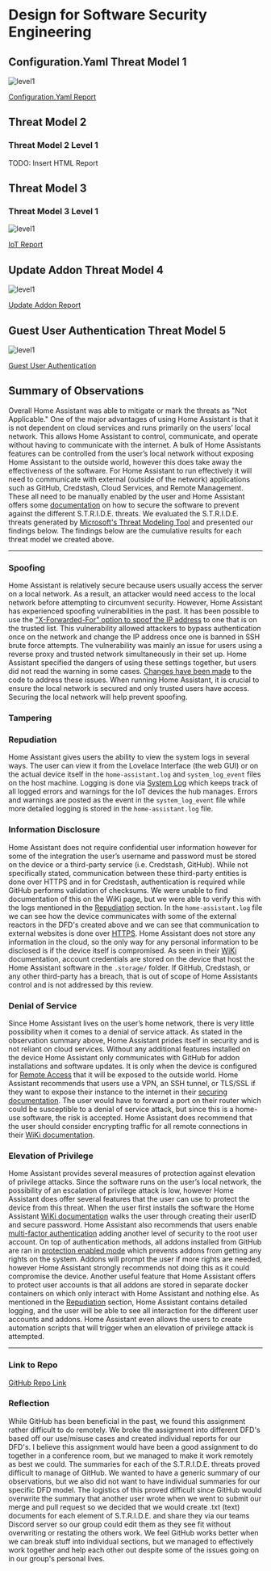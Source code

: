 # Design for Software Security Engineering


## Configuration.Yaml Threat Model 1

![level1](/images/EditConfig.YamlFile.PNG)

[Configuration.Yaml Report](/reports/Configuration.YamlReport.pdf)

## Threat Model 2


### Threat Model 2 Level 1

TODO: Insert HTML Report


## Threat Model 3


### Threat Model 3 Level 1

![level1](/images/IoT.png)

[IoT Report](/reports/IoT_Report.pdf)


## Update Addon Threat Model 4

![level1](/images/Update_Addon.png)

[Update Addon Report](/reports/Update_Addon_Report.pdf)


## Guest User Authentication Threat Model 5

![level1](/images/Guest_Auth.png)

[Guest User Authentication](/reports/Guest_Auth_Report.pdf)
## Summary of Observations

Overall Home Assistant was able to mitigate or mark the threats as "Not Applicable." One of the major advantages of using Home Assistant is that it is not dependent on cloud services and runs primarily on the users’ local network. This allows Home Assistant to control, communicate, and operate without having to communicate with the internet. A bulk of Home Assistants features can be controlled from the user’s local network without exposing Home Assistant to the outside world, however this does take away the effectiveness of the software. For Home Assistant to run effectively it will need to communicate with external (outside of the network) applications such as GitHub, Credstash, Cloud Services, and Remote Management. These all need to be manually enabled by the user and Home Assistant offers some [documentation](https://www.home-assistant.io/docs/configuration/securing/) on how to secure the software to prevent against the different S.T.R.I.D.E. threats. We evaluated the S.T.R.I.D.E. threats generated by [Microsoft's Threat Modeling Tool](https://www.microsoft.com/en-us/download/details.aspx?id=49168) and presented our findings below. The findings below are the cumulative results for each threat model we created above.

--------------------------

### Spoofing

Home Assistant is relatively secure because users usually access the server on a local network. As a result, an attacker would need access to the local network before attempting to circumvent security. However, Home Assistant has experienced spoofing vulnerabilities in the past. It has been possible to use the ["X-Forwarded-For” option to spoof the IP address](https://github.com/home-assistant/core/issues/14345#issuecomment-401324487) to one that is on the trusted list. This vulnerability allowed attackers to bypass authentication once on the network and change the IP address once one is banned in SSH brute force attempts.  The vulnerability was mainly an issue for users using a reverse proxy and trusted network simultaneously in their set up. Home Assistant specified the dangers of using these settings together, but users did not read the warning in some cases. [Changes have been made](https://github.com/home-assistant/core/pull/15204) to the code to address these issues. When running Home Assistant, it is crucial to ensure the local network is secured and only trusted users have access. Securing the local network will help prevent spoofing.


### Tampering


### Repudiation

Home Assistant gives users the ability to view the system logs in several ways. The user can view it from the Lovelace Interface (the web GUI) or on the actual device itself in the `home-assistant.log` and `system_log_event` files on the host machine. Logging is done via [System Log](https://www.home-assistant.io/integrations/system_log/) which keeps track of all logged errors and warnings for the IoT devices the hub manages. Errors and warnings are posted as the event in the `system_log_event` file while more detailed logging is stored in the `home-assistant.log` file. 

### Information Disclosure

Home Assistant does not require confidential user information however for some of the integration the user’s username and password must be stored on the device or a third-party service (i.e. Credstash, GitHub). While not specifically stated, communication between these third-party entities is done over HTTPS and in for Credstash, authentication is required while GitHub performs validation of checksums. We were unable to find documentation of this on the WiKi page, but we were able to verify this with the logs mentioned in the [Repudiation](#Repudiation) section. In the `home-assistant.log` file we can see how the device communicates with some of the external reactors in the DFD's created above and we can see that communication to external websites is done over [HTTPS](https://web.dev/why-https-matters/).  Home Assistant does not store any information in the cloud, so the only way for any personal information to be disclosed is if the device itself is compromised. As seen in their [WiKi](https://www.home-assistant.io/docs/authentication/) documentation, account credentials are stored on the device that host the Home Assistant software in the `.storage/` folder. If GitHub, Credstash, or any other third-party has a breach, that is out of scope of Home Assistants control and is not addressed by this review.

### Denial of Service

Since Home Assistant lives on the user’s home network, there is very little possibility when it comes to a denial of service attack. As stated in the observation summary above, Home Assistant prides itself in security and is not reliant on cloud services. Without any additional features installed on the device Home Assistant only communicates with GitHub for addon installations and software updates. It is only when the device is configured for [Remote Access](https://www.nabucasa.com/) that it will be exposed to the outside world. Home Assistant recommends that users use a VPN, an SSH tunnel, or TLS/SSL if they want to expose their instance to the internet in their [securing documentation](https://www.home-assistant.io/docs/configuration/securing/). The user would have to forward a port on their router which could be susceptible to a denial of service attack, but since this is a home-use software, the risk is accepted. Home Assistant does recommend that the user should consider encrypting traffic for all remote connections in their [WiKi documentation](https://community.home-assistant.io/t/installing-tls-ssl-using-lets-encrypt/196975).

### Elevation of Privilege

Home Assistant provides several measures of protection against elevation of privilege attacks. Since the software runs on the user’s local network, the possibility of an escalation of privilege attack is low, however Home Assistant does offer several features that the user can use to protect the device from this threat. When the user first installs the software the Home Assistant [WiKi documentation](https://www.home-assistant.io/docs/authentication/) walks the user through creating their userID and secure password. Home Assistant also recommends that users enable [multi-factor authentication](https://www.home-assistant.io/docs/authentication/multi-factor-auth/) adding another level of security to the root user account. On top of authentication methods, all addons installed from GitHub are ran in [protection enabled mode](https://developers.home-assistant.io/docs/add-ons/security/) which prevents addons from getting any rights on the system. Addons will prompt the user if more rights are needed, however Home Assistant strongly recommends not doing this as it could compromise the device. Another useful feature that Home Assistant offers to protect user accounts is that all addons are stored in separate docker containers on which only interact with Home Assistant and nothing else. As mentioned in the [Repudiation](#Repudiation) section, Home Assistant contains detailed logging, and the user will be able to see all interaction for the different user accounts and addons. Home Assistant even allows the users to create automation scripts that will trigger when an elevation of privilege attack is attempted.

--------------------------

### Link to Repo

[GitHub Repo Link](https://github.com/Chrs987/HomeAssistant/projects/4)

### Reflection

While GitHub has been beneficial in the past, we found this assignment rather difficult to do remotely. We broke the assignment into different DFD's based off our use/misuse cases and created individual reports for our DFD's. I believe this assignment would have been a good assignment to do together in a conference room, but we managed to make it work remotely as best we could. The summaries for each of the S.T.R.I.D.E. threats proved difficult to manage of GitHub. We wanted to have a generic summary of our observations, but we also did not want to have individual summaries for our specific DFD model. The logistics of this proved difficult since GitHub would overwrite the summary that another user wrote when we went to submit our merge and pull request so we decided that we would create .txt (text) documents for each element of S.T.R.I.D.E. and share they via our teams Discord server so our group could edit them as they see fit without overwriting or restating the others work. We feel GitHub works better when we can break stuff into individual sections, but we managed to effectively work together and help each other out despite some of the issues going on in our group's personal lives.
